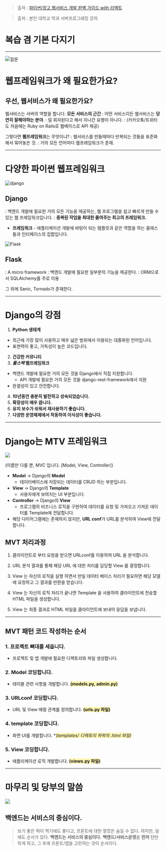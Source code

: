 > 출처 : [파이썬/장고 웹서비스 개발 완벽 가이드 with 리액트](https://www.inflearn.com/course/%ED%8C%8C%EC%9D%B4%EC%8D%AC-%EC%9E%A5%EA%B3%A0-%EC%9B%B9%EC%84%9C%EB%B9%84%EC%8A%A4/dashboard)

> 출처 : 본인 대학교 학과 서버프로그래밍 강의

# 복습 겸 기본 다지기

---

![질문](https://velog.velcdn.com/images/chan9708/post/ba8c13a6-c974-48e5-b543-b49e5b98e047/image.png)


# 웹프레임워크가 왜 필요한가요?
## 우선, 웹서비스가 왜 필요한가요? 
웹서비스는 서버의 역할을 합니다.
**모든 서비스의 근간**
: 어떤 서비스이든 웹서비스는 **당연히 잘해야하는 분야**.
: 덜 회자된다고 해서 지나간 유행이 아니다.
: (카카오톡/트위터도 처음에는 Ruby on Rails로 웹베이스로 API 제공)

그렇다면 **웹프레임워크**는 무엇이냐?
: 웹서비스를 만들때마다 반복되는 것들을 표준화해서 묶어놓은 것.
: 거의 모든 언어마다 웹프레임워크가 존재.

---

# 다양한 파이썬 웹프레임워크
![django](https://velog.velcdn.com/images/chan9708/post/212bef5a-6a00-430c-8499-2aa65500e24d/image.png)
## Django
: 백엔드 개발에 필요한 거의 모든 기능을 제공하는, 웹 프로그램을 쉽고 빠르게 만들 수 있는 웹 프레임워크입니다.
: **중복된 작업을 최대한 줄여주는 최고의 프레임워크.**
* **프레임워크** - 애플리케이션 개발에 바탕이 되는 템플릿과 같은 역할을 하는 클래스들과 인터페이스의 집합입니다.

![Flask](https://velog.velcdn.com/images/chan9708/post/10864389-eea8-4e92-b13a-8178e0c18dc8/image.png)
## Flask
: A micro framework
: 백엔드 개발에 필요한 일부분의 기능을 제공한다.
: ORM으로서 SQLAlchemy를 주로 이용

그 외에 Sanic, Tornado가 존재한다.

---

# Django의 강점
1. **Python 생태계**
* 최근에 가장 많이 사용하고 매우 넓은 범위에서 이용되는 대중화된 언어입니다.
* 표현력이 좋고, 가독성이 높은 코드입니다.

2. **건강한 커뮤니티**
3. **_풀스택_ 웹프레임워크**

* 백엔드 개발에 필요한 거의 모든 것을 Django에서 직접 지원합니다.
	* API 개발에 필요한 거의 모든 것을 django-rest-framework에서 지원
* 완결성이 있고 안전합니다.

4. **10년동안 충분히 발전하고 성숙되었습니다.**
5. **확장성이 매우 큽니다.**
6. **유지 보수가 쉬워서 재사용하기 좋습니다.**
7. **다양한 운영체제에서 작동하여 이식성이 좋습니다.**

---

# Django는 MTV 프레임워크
![](https://velog.velcdn.com/images/chan9708/post/5a0cc7a9-e419-4dc5-94a5-031b9565f6fc/image.png)

(이름만 다를 뿐, MVC 입니다. [Model, View, Controller])

* **Model** -> Django의 **Model**
	- 데이터베이스에 저장되는 데이터를 CRUD 하는 부분입니다.
* **View** -> Django의 **Template**
	- 사용자에게 보여지는 UI 부분입니다.
* **Controller** -> Django의 **View**
	- 프로그램의 비즈니스 로직을 구현하여 데이터를 요청 및 가져오고 가져온 데이터를 Template에 전달합니다.
* 해당 다이어그램에는 존재하지 않지만, **URL conf**가 URL를 분석하여 View에 전달합니다.

## MVT 처리과정

1. 클라이언트로 부터 요청을 받으면 URLconf를 이용하여 URL 을 분석합니다.

2. URL 분석 결과를 통해 해당 URL 에 대한 처리를 담당할 View 를 결정합니다.

3. View 는 자신의 로직을 실행 하면서 만일 데이터 베이스 처리가 필요하면 해당 모델에 요청하고 그 결과를 반환을 받습니다.

4. View 는 자신의 로직 처리가 끝나면 Template 을 사용하여 클라이언트에 전송할 HTML 파일을 생성합니다.

5. View 는 최종 결과로 HTML 파일을 클라이언트에 보내어 응답을 보냅니다.

---

## MVT 패턴 코드 작성하는 순서

### 1. 프로젝트 뼈대를 세웁니다.
- 프로젝트 및 앱 개발에 필요한 디렉토리와 파일 생성합니다.
### 2. Model 코딩합니다.
- 테이블 관련 사항을 개발합니다. **<span style='background-color: #fff5b1'>(models.py, admin.py)</span>**
### 3. URLconf 코딩합니다.
- URL 및 View 매핑 관계를 정의합니다. **<span style='background-color: #fff5b1'>(urls.py 파일)</span>**
### 4. template 코딩합니다.
- 화면 UI를 개발합니다. **<span style='background-color: #fff5b1'>(templates/ 디렉토리 하위의 *.html 파일)</span>**
### 5. View 코딩합니다.
- 애플리케이션 로직 개발합니다. **<span style='background-color: #fff5b1'>(views.py 파일)</span>**

---

# 마무리 및 당부의 말씀
![](https://velog.velcdn.com/images/chan9708/post/55391556-b203-4a26-b3f7-d52aa4a153cc/image.png)

## 백엔드는 서비스의 중심이다.
> 보기 좋은 떡이 먹기에도 좋다고, 프론트에 대한 열망은 숨길 수 없다.
하지만, 일에도 순서가 있다.
**백엔드는 서비스의 중심이다.**
**백엔드/서비스운영**을 **먼저** 탄탄하게 하고, 그 후에 프론트/앱을 고민하는 것이 순서이다.

